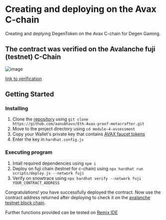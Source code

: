# Creating and deploying on the Avax C-chain

Creating and deplying DegenToken on the Avax C-chain for Degen Gaming.

## The contract was verified on the Avalanche fuji (testnet) C-Chain
![image](https://github.com/aanubhavv/Eth-Avax-proof-metacrafter/assets/117589083/ac118720-7d50-4a81-bdce-ecfbdc8b91fb)

[link to verification](https://testnet.snowtrace.io/address/0xBba74Bb36EddCc16d87eE1389c6f672207FF8076#code)

## Getting Started

### Installing

  1. Clone the [repository](https://github.com/aanubhavv/Eth-Avax-proof-metacrafter) using `git clone https://github.com/aanubhavv/Eth-Avax-proof-metacrafter.git`
  2. Move to the project directory using `cd module-4-assessment`
  3. Copy your Wallet's private key that contains [AVAX faucet tokens](https://core.app/tools/testnet-faucet/)
  4. Enter the key in `hardhat.config.js`

### Executing program

  1. Intall required dependencies using `npm i`
  2. Deploy on fuji chain (testnet for c-chain) using `npx hardhat run scripts/deploy.js --network fuji`
  3. Verify on snowtrace using `npx hardhat verify --network fuji YOUR_CONTRACT_ADDRESS`

Congratulations! you have successfully deployed the contract. Now use the contract address returned after deploying to check it on the [avalanche testnet block chain](https://testnet.snowtrace.io/).

Further functions provided can be tested on [Remix IDE](https://remix.ethereum.org/)







